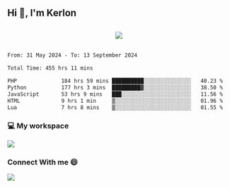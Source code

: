 ## Hi 👋, I'm Kerlon

<p align="center" style="margin: 30px;">
 
 <img src="https://skillicons.dev/icons?i=html,css,bootstrap,js,nodejs,jquery,python,flask,php,mysql,lua,sqlite,firebase">


</p>
<!--START_SECTION:waka-->

```txt
From: 31 May 2024 - To: 13 September 2024

Total Time: 455 hrs 11 mins

PHP              184 hrs 59 mins ██████████░░░░░░░░░░░░░░░   40.23 %
Python           177 hrs 3 mins  █████████▓░░░░░░░░░░░░░░░   38.50 %
JavaScript       53 hrs 9 mins   ███░░░░░░░░░░░░░░░░░░░░░░   11.56 %
HTML             9 hrs 1 min     ▒░░░░░░░░░░░░░░░░░░░░░░░░   01.96 %
Lua              7 hrs 8 mins    ▒░░░░░░░░░░░░░░░░░░░░░░░░   01.55 %
```

<!--END_SECTION:waka-->


<p align="center">
 <h3>💻 My workspace</h3>
    <img src="https://skillicons.dev/icons?i=mint" />
</p>

<p align="center">
 <h3>Connect With me 😄</h3> 
    <a href="https://www.linkedin.com/in/kerlon-fernandes"><img src="https://skillicons.dev/icons?i=linkedin" />
  </a>
</p>



